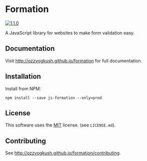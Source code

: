# Formation

[![1.1.0](https://badge.fury.io/js/js-formation.svg)](https://www.npmjs.com/package/js-formation)

A JavaScript library for websites to make form validation easy.

## Documentation

Visit http://ozzyogkush.github.io/formation for full documentation.

## Installation

Install from NPM:

    npm install --save js-formation --only=prod

## License

This software uses the [MIT](https://opensource.org/licenses/MIT) license. (see `LICENSE.md`).

## Contributing

See http://ozzyogkush.github.io/formation/contributing.
